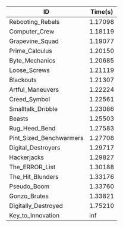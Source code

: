 |ID|Time(s)|
|-|-|
|Rebooting_Rebels|1.17098|
|Computer_Crew|1.18119|
|Grapevine_Squad|1.19077|
|Prime_Calculus|1.20150|
|Byte_Mechanics|1.20685|
|Loose_Screws|1.21119|
|Blackouts|1.21307|
|Artful_Maneuvers|1.22224|
|Creed_Symbol|1.22561|
|Smalltalk_Dribble|1.23086|
|Beasts|1.25503|
|Rug_Heed_Bend|1.27583|
|Pint_Sized_Benchwarmers|1.27708|
|Digital_Destroyers|1.29717|
|Hackerjacks|1.29827|
|The_ERROR_List|1.30188|
|The_Hit_Blunders|1.33176|
|Pseudo_Boom|1.33760|
|Gonzo_Brutes|1.33821|
|Digitally_Destroyed|1.75210|
|Key_to_Innovation|inf|
